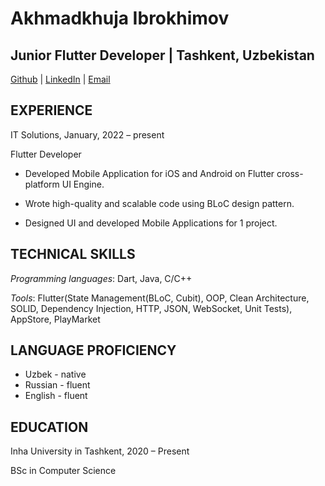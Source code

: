 # Akhmadkhuja Ibrokhimov

## Junior Flutter Developer | Tashkent, Uzbekistan
[Github](https://github.com/a-ibrkh) | [LinkedIn](https://www.linkedin.com/in/akhmadkhuja-ibrokhimov-562554237/) | [Email](axmadxojaibrohimov@gmail.com)

## EXPERIENCE

IT Solutions, January, 2022 – present

Flutter Developer

* Developed Mobile Application for iOS and Android on Flutter cross-platform UI Engine.

* Wrote high-quality and scalable code using BLoC design pattern.

* Designed UI and developed Mobile Applications for 1 project.

## TECHNICAL SKILLS

*Programming languages*: Dart, Java, C/C++

*Tools*: Flutter(State Management(BLoC, Cubit), OOP, Clean Architecture, SOLID, Dependency Injection, HTTP, JSON, WebSocket, Unit Tests), AppStore, PlayMarket

## LANGUAGE PROFICIENCY

* Uzbek - native
* Russian - fluent
* English - fluent

## EDUCATION

Inha University in Tashkent, 2020 – Present

BSc in Computer Science
